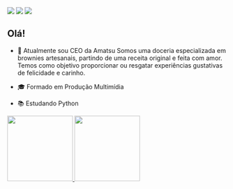 <div>
<a href="https://www.linkedin.com/in/imharuo/" target="_blank"><img src="https://img.shields.io/badge/-LinkedIn-%230077B5?style=for-the-badge&logo=linkedin&logoColor=white" target="_blank"></a>
<a href="https://instagram.com/rafaballerini" target="_blank"><img src="https://img.shields.io/badge/-Instagram-%23E4405F?style=for-the-badge&logo=instagram&logoColor=white" target="_blank"></a>
<a href="https://www.behance.net/imharuo" target="_blank"><img src="https://img.shields.io/badge/-Behance-blue?style=for-the-badge&logo=behance&logoColor=white"></a>
</div>

## Olá!

- 🍫 Atualmente sou CEO da Amatsu
  Somos uma doceria especializada em brownies artesanais, partindo de uma receita original e feita com amor. Temos como objetivo proporcionar ou resgatar experiências     gustativas de felicidade e carinho.

- 🎓 Formado em Produção Multimídia
- 📚 Estudando Python


<div>
  <a href="https://github.com/imharuo">
  <img height="150em" src="https://github-readme-stats.vercel.app/api?username=imharuo&show_icons=true&theme=midnight-purple&include_all_commits=true&count_private=true"/>
  <img height="150em" src="https://github-readme-stats.vercel.app/api/top-langs/?username=imharuo&layout=compact&langs_count=7&theme=midnight-purple"/>
</div>
